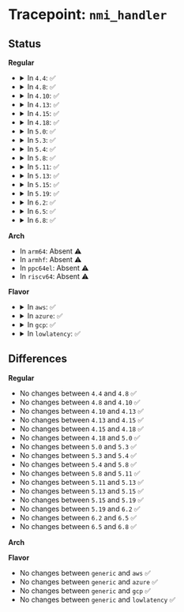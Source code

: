 # Tracepoint: <code>nmi_handler</code>

## Status
<b>Regular</b>
<ul>
<li>
<details>
<summary>In <code>4.4</code>: ✅</summary>

Event:

```c
struct trace_event_raw_nmi_handler {
    struct trace_entry ent;
    void *handler;
    s64 delta_ns;
    int handled;
    char __data[0];
};
```
Function:

```c
void trace_event_raw_event_nmi_handler(void *__data, void *handler, s64 delta_ns, int handled);
```
</details>
</li>
<li>
<details>
<summary>In <code>4.8</code>: ✅</summary>

Event:

```c
struct trace_event_raw_nmi_handler {
    struct trace_entry ent;
    void *handler;
    s64 delta_ns;
    int handled;
    char __data[0];
};
```
Function:

```c
void trace_event_raw_event_nmi_handler(void *__data, void *handler, s64 delta_ns, int handled);
```
</details>
</li>
<li>
<details>
<summary>In <code>4.10</code>: ✅</summary>

Event:

```c
struct trace_event_raw_nmi_handler {
    struct trace_entry ent;
    void *handler;
    s64 delta_ns;
    int handled;
    char __data[0];
};
```
Function:

```c
void trace_event_raw_event_nmi_handler(void *__data, void *handler, s64 delta_ns, int handled);
```
</details>
</li>
<li>
<details>
<summary>In <code>4.13</code>: ✅</summary>

Event:

```c
struct trace_event_raw_nmi_handler {
    struct trace_entry ent;
    void *handler;
    s64 delta_ns;
    int handled;
    char __data[0];
};
```
Function:

```c
void trace_event_raw_event_nmi_handler(void *__data, void *handler, s64 delta_ns, int handled);
```
</details>
</li>
<li>
<details>
<summary>In <code>4.15</code>: ✅</summary>

Event:

```c
struct trace_event_raw_nmi_handler {
    struct trace_entry ent;
    void *handler;
    s64 delta_ns;
    int handled;
    char __data[0];
};
```
Function:

```c
void trace_event_raw_event_nmi_handler(void *__data, void *handler, s64 delta_ns, int handled);
```
</details>
</li>
<li>
<details>
<summary>In <code>4.18</code>: ✅</summary>

Event:

```c
struct trace_event_raw_nmi_handler {
    struct trace_entry ent;
    void *handler;
    s64 delta_ns;
    int handled;
    char __data[0];
};
```
Function:

```c
void trace_event_raw_event_nmi_handler(void *__data, void *handler, s64 delta_ns, int handled);
```
</details>
</li>
<li>
<details>
<summary>In <code>5.0</code>: ✅</summary>

Event:

```c
struct trace_event_raw_nmi_handler {
    struct trace_entry ent;
    void *handler;
    s64 delta_ns;
    int handled;
    char __data[0];
};
```
Function:

```c
void trace_event_raw_event_nmi_handler(void *__data, void *handler, s64 delta_ns, int handled);
```
</details>
</li>
<li>
<details>
<summary>In <code>5.3</code>: ✅</summary>

Event:

```c
struct trace_event_raw_nmi_handler {
    struct trace_entry ent;
    void *handler;
    s64 delta_ns;
    int handled;
    char __data[0];
};
```
Function:

```c
void trace_event_raw_event_nmi_handler(void *__data, void *handler, s64 delta_ns, int handled);
```
</details>
</li>
<li>
<details>
<summary>In <code>5.4</code>: ✅</summary>

Event:

```c
struct trace_event_raw_nmi_handler {
    struct trace_entry ent;
    void *handler;
    s64 delta_ns;
    int handled;
    char __data[0];
};
```
Function:

```c
void trace_event_raw_event_nmi_handler(void *__data, void *handler, s64 delta_ns, int handled);
```
</details>
</li>
<li>
<details>
<summary>In <code>5.8</code>: ✅</summary>

Event:

```c
struct trace_event_raw_nmi_handler {
    struct trace_entry ent;
    void *handler;
    s64 delta_ns;
    int handled;
    char __data[0];
};
```
Function:

```c
void trace_event_raw_event_nmi_handler(void *__data, void *handler, s64 delta_ns, int handled);
```
</details>
</li>
<li>
<details>
<summary>In <code>5.11</code>: ✅</summary>

Event:

```c
struct trace_event_raw_nmi_handler {
    struct trace_entry ent;
    void *handler;
    s64 delta_ns;
    int handled;
    char __data[0];
};
```
Function:

```c
void trace_event_raw_event_nmi_handler(void *__data, void *handler, s64 delta_ns, int handled);
```
</details>
</li>
<li>
<details>
<summary>In <code>5.13</code>: ✅</summary>

Event:

```c
struct trace_event_raw_nmi_handler {
    struct trace_entry ent;
    void *handler;
    s64 delta_ns;
    int handled;
    char __data[0];
};
```
Function:

```c
void trace_event_raw_event_nmi_handler(void *__data, void *handler, s64 delta_ns, int handled);
```
</details>
</li>
<li>
<details>
<summary>In <code>5.15</code>: ✅</summary>

Event:

```c
struct trace_event_raw_nmi_handler {
    struct trace_entry ent;
    void *handler;
    s64 delta_ns;
    int handled;
    char __data[0];
};
```
Function:

```c
void trace_event_raw_event_nmi_handler(void *__data, void *handler, s64 delta_ns, int handled);
```
</details>
</li>
<li>
<details>
<summary>In <code>5.19</code>: ✅</summary>

Event:

```c
struct trace_event_raw_nmi_handler {
    struct trace_entry ent;
    void *handler;
    s64 delta_ns;
    int handled;
    char __data[0];
};
```
Function:

```c
void trace_event_raw_event_nmi_handler(void *__data, void *handler, s64 delta_ns, int handled);
```
</details>
</li>
<li>
<details>
<summary>In <code>6.2</code>: ✅</summary>

Event:

```c
struct trace_event_raw_nmi_handler {
    struct trace_entry ent;
    void *handler;
    s64 delta_ns;
    int handled;
    char __data[0];
};
```
Function:

```c
void trace_event_raw_event_nmi_handler(void *__data, void *handler, s64 delta_ns, int handled);
```
</details>
</li>
<li>
<details>
<summary>In <code>6.5</code>: ✅</summary>

Event:

```c
struct trace_event_raw_nmi_handler {
    struct trace_entry ent;
    void *handler;
    s64 delta_ns;
    int handled;
    char __data[0];
};
```
Function:

```c
void trace_event_raw_event_nmi_handler(void *__data, void *handler, s64 delta_ns, int handled);
```
</details>
</li>
<li>
<details>
<summary>In <code>6.8</code>: ✅</summary>

Event:

```c
struct trace_event_raw_nmi_handler {
    struct trace_entry ent;
    void *handler;
    s64 delta_ns;
    int handled;
    char __data[0];
};
```
Function:

```c
void trace_event_raw_event_nmi_handler(void *__data, void *handler, s64 delta_ns, int handled);
```
</details>
</li>
</ul>
<b>Arch</b>
<ul>
<li>
In <code>arm64</code>: Absent ⚠️
</li>
<li>
In <code>armhf</code>: Absent ⚠️
</li>
<li>
In <code>ppc64el</code>: Absent ⚠️
</li>
<li>
In <code>riscv64</code>: Absent ⚠️
</li>
</ul>
<b>Flavor</b>
<ul>
<li>
<details>
<summary>In <code>aws</code>: ✅</summary>

Event:

```c
struct trace_event_raw_nmi_handler {
    struct trace_entry ent;
    void *handler;
    s64 delta_ns;
    int handled;
    char __data[0];
};
```
Function:

```c
void trace_event_raw_event_nmi_handler(void *__data, void *handler, s64 delta_ns, int handled);
```
</details>
</li>
<li>
<details>
<summary>In <code>azure</code>: ✅</summary>

Event:

```c
struct trace_event_raw_nmi_handler {
    struct trace_entry ent;
    void *handler;
    s64 delta_ns;
    int handled;
    char __data[0];
};
```
Function:

```c
void trace_event_raw_event_nmi_handler(void *__data, void *handler, s64 delta_ns, int handled);
```
</details>
</li>
<li>
<details>
<summary>In <code>gcp</code>: ✅</summary>

Event:

```c
struct trace_event_raw_nmi_handler {
    struct trace_entry ent;
    void *handler;
    s64 delta_ns;
    int handled;
    char __data[0];
};
```
Function:

```c
void trace_event_raw_event_nmi_handler(void *__data, void *handler, s64 delta_ns, int handled);
```
</details>
</li>
<li>
<details>
<summary>In <code>lowlatency</code>: ✅</summary>

Event:

```c
struct trace_event_raw_nmi_handler {
    struct trace_entry ent;
    void *handler;
    s64 delta_ns;
    int handled;
    char __data[0];
};
```
Function:

```c
void trace_event_raw_event_nmi_handler(void *__data, void *handler, s64 delta_ns, int handled);
```
</details>
</li>
</ul>

## Differences
<b>Regular</b>
<ul>
<li>
No changes between <code>4.4</code> and <code>4.8</code> ✅
</li>
<li>
No changes between <code>4.8</code> and <code>4.10</code> ✅
</li>
<li>
No changes between <code>4.10</code> and <code>4.13</code> ✅
</li>
<li>
No changes between <code>4.13</code> and <code>4.15</code> ✅
</li>
<li>
No changes between <code>4.15</code> and <code>4.18</code> ✅
</li>
<li>
No changes between <code>4.18</code> and <code>5.0</code> ✅
</li>
<li>
No changes between <code>5.0</code> and <code>5.3</code> ✅
</li>
<li>
No changes between <code>5.3</code> and <code>5.4</code> ✅
</li>
<li>
No changes between <code>5.4</code> and <code>5.8</code> ✅
</li>
<li>
No changes between <code>5.8</code> and <code>5.11</code> ✅
</li>
<li>
No changes between <code>5.11</code> and <code>5.13</code> ✅
</li>
<li>
No changes between <code>5.13</code> and <code>5.15</code> ✅
</li>
<li>
No changes between <code>5.15</code> and <code>5.19</code> ✅
</li>
<li>
No changes between <code>5.19</code> and <code>6.2</code> ✅
</li>
<li>
No changes between <code>6.2</code> and <code>6.5</code> ✅
</li>
<li>
No changes between <code>6.5</code> and <code>6.8</code> ✅
</li>
</ul>
<b>Arch</b>
<ul>
</ul>
<b>Flavor</b>
<ul>
<li>
No changes between <code>generic</code> and <code>aws</code> ✅
</li>
<li>
No changes between <code>generic</code> and <code>azure</code> ✅
</li>
<li>
No changes between <code>generic</code> and <code>gcp</code> ✅
</li>
<li>
No changes between <code>generic</code> and <code>lowlatency</code> ✅
</li>
</ul>
